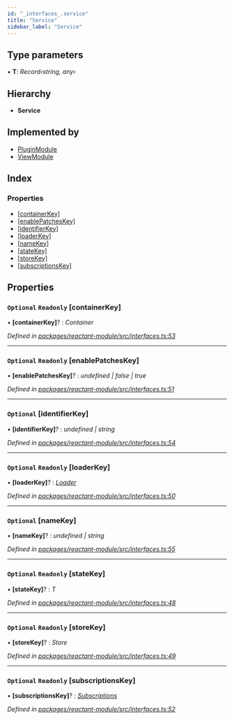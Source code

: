 ```yaml
---
id: "_interfaces_.service"
title: "Service"
sidebar_label: "Service"
---
```


## Type parameters

▪ **T**: *Record‹string, any›*

## Hierarchy

* **Service**

## Implemented by

* [PluginModule](../classes/_core_plugin_.pluginmodule.md)
* [ViewModule](../classes/_core_view_.viewmodule.md)

## Index

### Properties

* [[containerKey]](_interfaces_.service.md#optional-readonly-[containerkey])
* [[enablePatchesKey]](_interfaces_.service.md#optional-readonly-[enablepatcheskey])
* [[identifierKey]](_interfaces_.service.md#optional-[identifierkey])
* [[loaderKey]](_interfaces_.service.md#optional-readonly-[loaderkey])
* [[nameKey]](_interfaces_.service.md#optional-[namekey])
* [[stateKey]](_interfaces_.service.md#optional-readonly-[statekey])
* [[storeKey]](_interfaces_.service.md#optional-readonly-[storekey])
* [[subscriptionsKey]](_interfaces_.service.md#optional-readonly-[subscriptionskey])

## Properties

### `Optional` `Readonly` [containerKey]

• **[containerKey]**? : *Container*

*Defined in [packages/reactant-module/src/interfaces.ts:53](https://github.com/unadlib/reactant/blob/1f3f457d/packages/reactant-module/src/interfaces.ts#L53)*

___

### `Optional` `Readonly` [enablePatchesKey]

• **[enablePatchesKey]**? : *undefined | false | true*

*Defined in [packages/reactant-module/src/interfaces.ts:51](https://github.com/unadlib/reactant/blob/1f3f457d/packages/reactant-module/src/interfaces.ts#L51)*

___

### `Optional` [identifierKey]

• **[identifierKey]**? : *undefined | string*

*Defined in [packages/reactant-module/src/interfaces.ts:54](https://github.com/unadlib/reactant/blob/1f3f457d/packages/reactant-module/src/interfaces.ts#L54)*

___

### `Optional` `Readonly` [loaderKey]

• **[loaderKey]**? : *[Loader](../modules/_interfaces_.md#loader)*

*Defined in [packages/reactant-module/src/interfaces.ts:50](https://github.com/unadlib/reactant/blob/1f3f457d/packages/reactant-module/src/interfaces.ts#L50)*

___

### `Optional` [nameKey]

• **[nameKey]**? : *undefined | string*

*Defined in [packages/reactant-module/src/interfaces.ts:55](https://github.com/unadlib/reactant/blob/1f3f457d/packages/reactant-module/src/interfaces.ts#L55)*

___

### `Optional` `Readonly` [stateKey]

• **[stateKey]**? : *T*

*Defined in [packages/reactant-module/src/interfaces.ts:48](https://github.com/unadlib/reactant/blob/1f3f457d/packages/reactant-module/src/interfaces.ts#L48)*

___

### `Optional` `Readonly` [storeKey]

• **[storeKey]**? : *Store*

*Defined in [packages/reactant-module/src/interfaces.ts:49](https://github.com/unadlib/reactant/blob/1f3f457d/packages/reactant-module/src/interfaces.ts#L49)*

___

### `Optional` `Readonly` [subscriptionsKey]

• **[subscriptionsKey]**? : *[Subscriptions](../modules/_interfaces_.md#subscriptions)*

*Defined in [packages/reactant-module/src/interfaces.ts:52](https://github.com/unadlib/reactant/blob/1f3f457d/packages/reactant-module/src/interfaces.ts#L52)*
